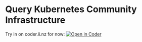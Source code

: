 # Query Kubernetes Community Infrastructure

Try in on coder.ii.nz for now:
[![Open in Coder](https://coder.ii.nz/open-in-coder.svg)](https://coder.ii.nz/templates/infrasnoop/workspace?param.git-url=https%3A%2F%2Fgithub.com%2Fkubernetes%2Fk8s.io)
